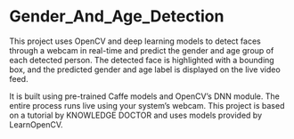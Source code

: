 # Gender_And_Age_Detection

This project uses OpenCV and deep learning models to detect faces through a webcam in real-time and predict the gender and age group of each detected person. The detected face is highlighted with a bounding box, and the predicted gender and age label is displayed on the live video feed. 

It is built using pre-trained Caffe models and OpenCV’s DNN module. The entire process runs live using your system’s webcam. This project is based on a tutorial by KNOWLEDGE DOCTOR and uses models provided by LearnOpenCV.
